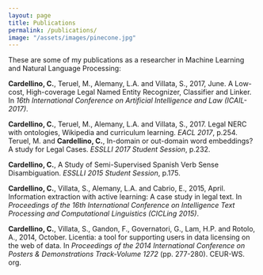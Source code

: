 ```yaml
---
layout: page
title: Publications
permalink: /publications/
image: "/assets/images/pinecone.jpg"
---
```


These are some of my publications as a researcher in Machine Learning and
Natural Language Processing:

**Cardellino, C.**, Teruel, M., Alemany, L.A. and Villata, S., 2017, June. A
Low-cost, High-coverage Legal Named Entity Recognizer, Classifier and Linker.
In _16th International Conference on Artificial Intelligence and Law
(ICAIL-2017)_.

**Cardellino, C.**, Teruel, M., Alemany, L.A. and Villata, S., 2017. Legal
NERC with ontologies, Wikipedia and curriculum learning. _EACL 2017_, p.254.
Teruel, M. and **Cardellino, C.**, In-domain or out-domain word embeddings? A
study for Legal Cases. _ESSLLI 2017 Student Session_, p.232.

**Cardellino, C.**, A Study of Semi-Supervised Spanish Verb Sense
Disambiguation. _ESSLLI 2015 Student Session_, p.175. 

**Cardellino, C.**, Villata, S., Alemany, L.A. and Cabrio, E., 2015, April.
Information extraction with active learning: A case study in legal text. In
_Proceedings of the 16th International Conference on Intelligence Text
Processing and Computational Linguistics (CICLing 2015)_.

**Cardellino, C.**, Villata, S., Gandon, F., Governatori, G., Lam, H.P. and
Rotolo, A., 2014, October. Licentia: a tool for supporting users in data
licensing on the web of data. In _Proceedings of the 2014 International
Conference on Posters & Demonstrations Track-Volume 1272_ (pp. 277-280).
CEUR-WS. org.


